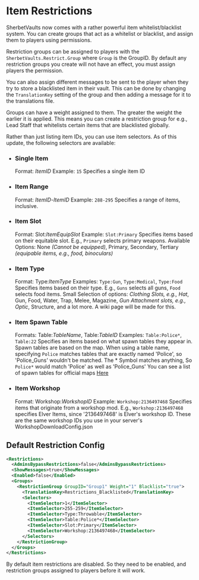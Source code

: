 # Item Restrictions
SherbetVaults now comes with a rather powerful item whitelist/blacklist system. You can create groups that act as a whitelist or blacklist, and assign them to players using permissions.

Restriction groups can be assigned to players with the `SherbetVaults.Restrict.Group` where `Group` is the GroupID. By default any restriction groups you create will not have an effect, you must assign players the permission.

You can also assign different messages to be sent to the player when they try to store a blacklisted item in their vault. This can be done by changing the `TranslationKey` setting of the group and then adding a message for it to the translations file.

Groups can have a weight assigned to them. The greater the weight the earlier it is applied. This means you can create a restriction group for e.g., Lead Staff that whitelists certain items that are blacklisted globally.

Rather than just listing item IDs, you can use item selectors. As of this update, the following selectors are available:
* ### **Single Item**
     Format: _ItemID_
     Example: `15`
     Specifies a single item ID
* ### **Item Range**
   Format: _ItemID_-_ItemID_
   Example: `288-295`
   Specifies a range of items, inclusive.
* ### **Item Slot**
    Format: Slot:_ItemEquipSlot_
    Example: `Slot:Primary`
    Specifies items based on their equitable slot. E.g., `Primary` selects primary weapons.
    Available Options: None _(Cannot be equipped)_, Primary, Secondary, Tertiary _(equipable items, e.g., food, binoculars)_
* ### **Item Type**
    Format: Type:_ItemType_
    Examples: `Type:Gun`, `Type:Medical`, `Type:Food`
    Specifies items based on their type. E.g., `Guns` selects all guns, `Food` selects food items.
    Small Selection of options: _Clothing Slots, e.g., Hat_, Gun,  Food, Water, Trap, Melee, Magazine, _Gun Attachment slots, e.g., Optic_, Structure, and a lot more. A wiki page will be made for this.
* ### **Item Spawn Table**
   Formats: Table:_TableName_, Table:_TableID_
   Examples: `Table:Police*`, `Table:22`
   Specifies an items based on what spawn tables they appear in. Spawn tables are based on the map.
   When using a table name, specifying `Police` matches tables that are exactly named 'Police', so 'Police_Guns' wouldn't be matched.
   The * Symbol matches anything, So `Police*` would match 'Police' as well as 'Police_Guns'
   You can see a list of spawn tables for official maps <a href="https://steamcommunity.com/sharedfiles/filedetails/?id=797414542">Here</a>
* ### **Item Workshop**
   Format: Workshop:_WorkshopID_
   Example: `Workshop:2136497468`
   Specifies items that originate from a workshop mod. E.g., `Workshop:2136497468` specifies Elver Items, since '2136497468' is Elver's workshop ID. These are the same workshop IDs you use in your server's WorkshopDownloadConfig.json


## Default Restriction Config


```xml
<Restrictions>
  <AdminsBypassRestrictions>false</AdminsBypassRestrictions>
  <ShowMessages>true</ShowMessages>
  <Enabled>false</Enabled>
  <Groups>
    <RestrictionGroup GroupID="Group1" Weight="1" Blacklist="true">
      <TranslationKey>Restrictions_Blacklisted</TranslationKey>
      <Selectors>
        <ItemSelector>1</ItemSelector>
        <ItemSelector>255-259</ItemSelector>
        <ItemSelector>Type:Throwable</ItemSelector>
        <ItemSelector>Table:Police*</ItemSelector>
        <ItemSelector>Slot:Primary</ItemSelector>
        <ItemSelector>Workshop:2136497468</ItemSelector>
      </Selectors>
    </RestrictionGroup>
  </Groups>
</Restrictions>
```

By default item restrictions are disabled. So they need to be enabled, and restriction groups assigned to players before it will work.

